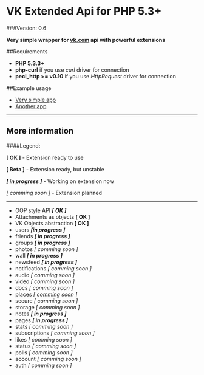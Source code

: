 VK Extended Api for PHP 5.3+
=================
###Version: 0.6

**Very simple wrapper for [vk.com](http://vk.com) api with powerful extensions**


##Requirements

* **PHP 5.3.3+**
* **php-curl** if you use *curl* driver for connection
* **pecl_http >= v0.10** if you use *HttpRequest* driver for connection

##Example usage

* [Very simple app](https://github.com/greevex/Vk-Extended-Api/blob/master/simple_app.php)
* [Another app](https://github.com/greevex/Vk-Extended-Api/blob/master/dummy_app.php)

___
## More information

####Legend:

**[ OK ]** - Extension ready to use

**[ Beta ]** - Extension ready, but unstable

***[ in progress ]*** - Working on extension now

*[ comming soon ]* - Extension planned

___

* OOP style API ***[ OK ]***
* Attachments as objects **[ OK ]**
* VK Objects abstraction **[ OK ]**
 * users ***[in progress ]***
 * friends ***[ in progress ]***
 * groups ***[ in progress ]***
 * photos *[ comming soon ]*
 * wall ***[ in progress ]***
 * newsfeed ***[ in progress ]***
 * notifications *[ comming soon ]*
 * audio *[ comming soon ]*
 * video *[ comming soon ]*
 * docs *[ comming soon ]*
 * places *[ comming soon ]*
 * secure *[ comming soon ]*
 * storage *[ comming soon ]*
 * notes ***[ in progress ]***
 * pages ***[ in progress ]***
 * stats *[ comming soon ]*
 * subscriptions *[ comming soon ]*
 * likes *[ comming soon ]*
 * status *[ comming soon ]*
 * polls *[ comming soon ]*
 * account *[ comming soon ]*
 * auth *[ comming soon ]*